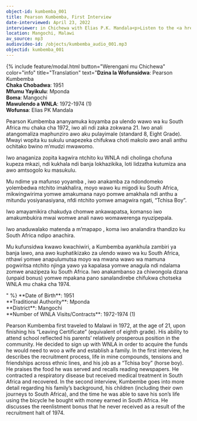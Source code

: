 ```yaml
---
object-id: kumbemba_001
title: Pearson Kumbemba, First Interview
date-interviewed: April 23, 2022
interviewer: in Chichewa with Elias P.K. Mandala<p>Listen to the <a href="kumbemba_002.html">Follow-up Interview</a></p>
location: Mangochi, Malawi
av_source: mp3
audiovideo-id: /objects/kumbemba_audio_001.mp3
objectid: kumbemba_001
---
```

{% include feature/modal.html button="Werengani mu Chichewa" color="info" title="Translation" text="**Dzina la Wofunsidwa**: Pearson Kumbemba<br>
**Chaka Chobadwa**: 1951<br>
**Mfumu Yayikulu**: Mponda<br>
**Boma**: Mangochi<br>
**Mawulendo a WNLA**: 1972-1974 (1)<br>
**Wofunsa**: Elias PK Mandala<br>
<p>Pearson Kumbemba ananyamuka koyamba pa ulendo wawo wa ku South Africa mu chaka cha 1972, iwo ali ndi zaka zokwana 21. Iwo anali atangomaliza maphunziro awo aku pulayimale (standard 8, Eight Grade). Mwayi wopita ku sukulu unapezeka chifukwa choti makolo awo anali anthu ochitako bwino m’mudzi mwawomo.</p>
<p>Iwo anaganiza zopita kagwira ntchito ku WNLA ndi cholinga chofuna kupeza mkazi, ndi kukhala ndi banja lokhazikika, loti lidzatha kutumiza ana awo amtsogolo ku masukulu.</p>
<p>Mu ndime ya mafunso yoyamba , iwo anakamba  za ndondomeko yolembedwa ntchito imakhalira, moyo wawo ku migodi ku South Africa, mikwingwirima yomwe amakumana nayo pomwe amakhala ndi anthu  a mitundu yosiyanasiyana, nfdi ntchito yomwe amagwira ngati, “Tchisa Boy”.</p>
<p>Iwo amayamikira chakudya chomwe ankawapatsa, komanso iwo amakumbukira mwai womwe anali nawo womawerenga nyuzipepala.</p>
<p>Iwo anaduwalako matenda a m’mapapo , koma iwo analandira thandizo ku South Africa  ndipo anachira.</p>
<p>Mu kufunsidwa kwawo kwachiwiri, a Kumbemba ayankhula zambiri ya banja lawo, ana awo kuphatikizako za ulendo wawo wa ku South Africa, nthawi yomwe anapulumutsa moyo wa mwana wawo wa mamuna pogwiritsa ntchito njinga yawo ya kapalasa yomwe anagula ndi ndalama zomwe anazipeza ku South Africa. Iwo anakambanso za chiwongola dzana  (unpaid bonus) yomwe mpakana pano sanalandirebe chifukwa chotseka WNLA mu chaka cha 1974.</p>" %}
**Date of Birth**: 1951<br>
**Traditional Authority**: Mponda<br>
**District**: Mangochi<br>
**Number of WNLA Visits/Contracts**: 1972-1974 (1)<br>
<p>Pearson Kumbemba first traveled to Malawi in 1972, at the age of 21, upon finishing his “Leaving Certificate” (equivalent of eighth grade). His ability to attend school reflected his parents’ relatively prosperous position in the community. He decided to sign up with WNLA in order to acquire the funds he would need to woo a wife and establish a family. In the first interview, he describes the recruitment process, life in mine compounds, tensions and friendships across ethnic lines, and his job as a “Tchisa boy” (horse boy). He praises the food he was served and recalls reading newspapers. He contracted a respiratory disease but received medical treatment in South Africa and recovered. In the second interview, Kumbembe goes into more detail regarding his family’s background, his children (including their own journeys to South Africa), and the time he was able to save his son’s life using the bicycle he bought with money earned in South Africa. He discusses the reenlistment bonus that he never received as a result of the recruitment halt of 1974.</p>